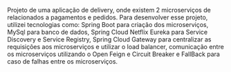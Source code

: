 Projeto de uma aplicação de delivery, onde existem 2 microserviços de relacionados a pagamentos e pedidos.
Para desenvolver esse projeto, utilizei tecnologias como: Spring Boot para criação dos microserviços, MySql para banco de dados, Spring Cloud Netflix Eureka para Service Discovery e Service Registry, Spring Cloud Gateway para centralizar as requisições aos microserviços e utilizar o load balancer, comunicação entre os microserviços utilizando o Open Feign e Circuit Breaker e FallBack para caso de falhas entre os microserviços.
